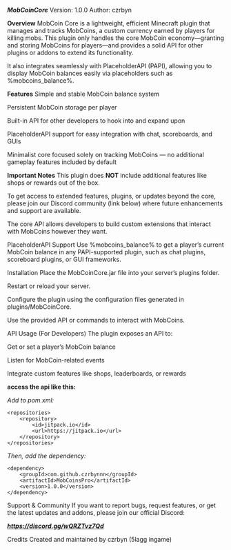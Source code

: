 **_MobCoinCore_**
Version: 1.0.0
Author: czrbyn

**Overview**
MobCoin Core is a lightweight, efficient Minecraft plugin that manages and tracks MobCoins, a custom currency earned by players for killing mobs. This plugin only handles the core MobCoin economy—granting and storing MobCoins for players—and provides a solid API for other plugins or addons to extend its functionality.

It also integrates seamlessly with PlaceholderAPI (PAPI), allowing you to display MobCoin balances easily via placeholders such as %mobcoins_balance%.

**Features**
Simple and stable MobCoin balance system

Persistent MobCoin storage per player

Built-in API for other developers to hook into and expand upon

PlaceholderAPI support for easy integration with chat, scoreboards, and GUIs

Minimalist core focused solely on tracking MobCoins — no additional gameplay features included by default

**Important Notes**
This plugin does **NOT** include additional features like shops or rewards out of the box.

To get access to extended features, plugins, or updates beyond the core, please join our Discord community (link below) where future enhancements and support are available.

The core API allows developers to build custom extensions that interact with MobCoins however they want.

PlaceholderAPI Support
Use %mobcoins_balance% to get a player’s current MobCoin balance in any PAPI-supported plugin, such as chat plugins, scoreboard plugins, or GUI frameworks.

Installation
Place the MobCoinCore.jar file into your server’s plugins folder.

Restart or reload your server.

Configure the plugin using the configuration files generated in plugins/MobCoinCore.

Use the provided API or commands to interact with MobCoins.

API Usage (For Developers)
The plugin exposes an API to:

Get or set a player’s MobCoin balance

Listen for MobCoin-related events

Integrate custom features like shops, leaderboards, or rewards

**access the api like this:**

_Add to pom.xml:_

    <repositories>
		<repository>
		    <id>jitpack.io</id>
		    <url>https://jitpack.io</url>
		</repository>
	</repositories>

_Then, add the dependency:_

    <dependency>
	    <groupId>com.github.czrbynnn</groupId>
	    <artifactId>MobCoinsPro</artifactId>
	    <version>1.0.0</version>
	</dependency>

Support & Community
If you want to report bugs, request features, or get the latest updates and addons, please join our official Discord:

**_https://discord.gg/wQRZTvz7Qd_**

Credits
Created and maintained by czrbyn (5lagg ingame)
